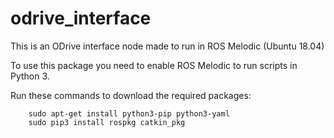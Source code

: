 # odrive_interface


This is an ODrive interface node made to run in ROS Melodic (Ubuntu 18.04)

To use this package you need to enable ROS Melodic to run scripts in Python 3.

Run these commands to download the required packages:
```
    sudo apt-get install python3-pip python3-yaml
    sudo pip3 install rospkg catkin_pkg
```